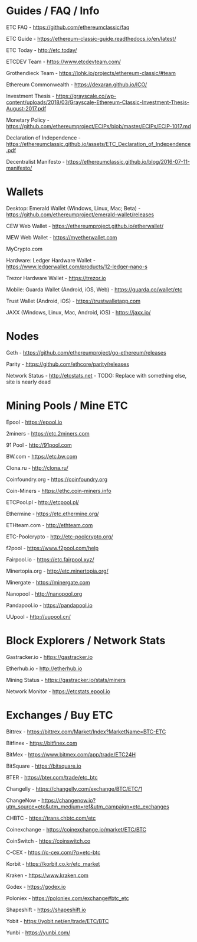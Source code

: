 # Guides / FAQ / Info
ETC FAQ - https://github.com/ethereumclassic/faq

ETC Guide - https://ethereum-classic-guide.readthedocs.io/en/latest/

ETC Today - http://etc.today/

ETCDEV Team - https://www.etcdevteam.com/

Grothendieck Team - https://iohk.io/projects/ethereum-classic/#team

Ethereum Commonwealth - https://dexaran.github.io/ICO/

Investment Thesis - https://grayscale.co/wp-content/uploads/2018/03/Grayscale-Ethereum-Classic-Investment-Thesis-August-2017.pdf

Monetary Policy - https://github.com/ethereumproject/ECIPs/blob/master/ECIPs/ECIP-1017.md



Declaration of Independence - https://ethereumclassic.github.io/assets/ETC_Declaration_of_Independence.pdf

Decentralist Manifesto - https://ethereumclassic.github.io/blog/2016-07-11-manifesto/

# Wallets
Desktop:
Emerald Wallet (Windows, Linux, Mac; Beta) - https://github.com/ethereumproject/emerald-wallet/releases

CEW Web Wallet - https://ethereumproject.github.io/etherwallet/

MEW Web Wallet - https://myetherwallet.com

MyCrypto.com



Hardware:
Ledger Hardware Wallet - https://www.ledgerwallet.com/products/12-ledger-nano-s

Trezor Hardware Wallet - https://trezor.io



Mobile:
Guarda Wallet (Android, iOS, Web) - https://guarda.co/wallet/etc

Trust Wallet (Android, iOS) - https://trustwalletapp.com

JAXX (Windows, Linux, Mac, Android, iOS) - https://jaxx.io/

# Nodes
Geth - https://github.com/ethereumproject/go-ethereum/releases

Parity - https://github.com/ethcore/parity/releases

Network Status - http://etcstats.net - TODO: Replace with something else, site is nearly dead

# Mining Pools / Mine ETC
Epool - https://epool.io

2miners - https://etc.2miners.com

91 Pool - http://91pool.com

BW.com - https://etc.bw.com

Clona.ru - http://clona.ru/

Coinfoundry.org - https://coinfoundry.org

Coin-Miners - https://ethc.coin-miners.info

ETCPool.pl - http://etcpool.pl/

Ethermine - https://etc.ethermine.org/

ETHteam.com - http://ethteam.com

ETC-Poolcrypto - http://etc-poolcrypto.org/

f2pool - https://www.f2pool.com/help

Fairpool.io - https://etc.fairpool.xyz/

Minertopia.org - http://etc.minertopia.org/

Minergate - https://minergate.com

Nanopool - http://nanopool.org

Pandapool.io - https://pandapool.io

UUpool - http://uupool.cn/

# Block Explorers / Network Stats
Gastracker.io - https://gastracker.io

Etherhub.io - http://etherhub.io

Mining Status - https://gastracker.io/stats/miners

Network Monitor - https://etcstats.epool.io

# Exchanges / Buy ETC
Bittrex - https://bittrex.com/Market/Index?MarketName=BTC-ETC

Bitfinex - https://bitfinex.com

BitMex - https://www.bitmex.com/app/trade/ETC24H

BitSquare - https://bitsquare.io

BTER - https://bter.com/trade/etc_btc

Changelly - https://changelly.com/exchange/BTC/ETC/1

ChangeNow - https://changenow.io?utm_source=etc&utm_medium=ref&utm_campaign=etc_exchanges

CHBTC - https://trans.chbtc.com/etc

Coinexchange - https://coinexchange.io/market/ETC/BTC

CoinSwitch - https://coinswitch.co

C-CEX - https://c-cex.com/?p=etc-btc

Korbit - https://korbit.co.kr/etc_market

Kraken - https://www.kraken.com

Godex - https://godex.io

Poloniex - https://poloniex.com/exchange#btc_etc

Shapeshift - https://shapeshift.io

Yobit - https://yobit.net/en/trade/ETC/BTC

Yunbi - https://yunbi.com/
